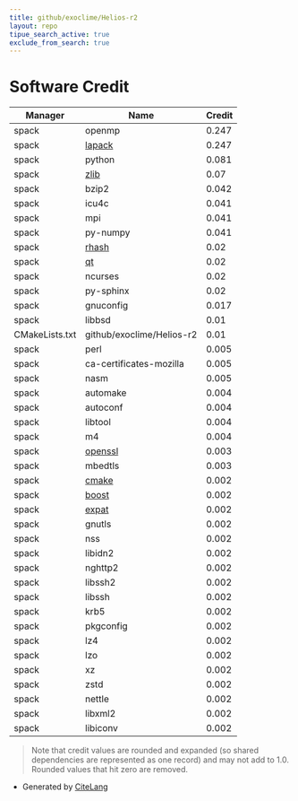 ```yaml
---
title: github/exoclime/Helios-r2
layout: repo
tipue_search_active: true
exclude_from_search: true
---
```

# Software Credit

|Manager|Name|Credit|
|-------|----|------|
|spack|openmp|0.247|
|spack|[lapack](https://developer.arm.com/tools-and-software/server-and-hpc/downloads/arm-performance-libraries)|0.247|
|spack|python|0.081|
|spack|[zlib](https://zlib.net)|0.07|
|spack|bzip2|0.042|
|spack|icu4c|0.041|
|spack|mpi|0.041|
|spack|py-numpy|0.041|
|spack|[rhash](https://sourceforge.net/projects/rhash/)|0.02|
|spack|[qt](https://qt.io)|0.02|
|spack|ncurses|0.02|
|spack|py-sphinx|0.02|
|spack|gnuconfig|0.017|
|spack|libbsd|0.01|
|CMakeLists.txt|github/exoclime/Helios-r2|0.01|
|spack|perl|0.005|
|spack|ca-certificates-mozilla|0.005|
|spack|nasm|0.005|
|spack|automake|0.004|
|spack|autoconf|0.004|
|spack|libtool|0.004|
|spack|m4|0.004|
|spack|[openssl](https://www.openssl.org)|0.003|
|spack|mbedtls|0.003|
|spack|[cmake](https://www.cmake.org)|0.002|
|spack|[boost](https://www.boost.org)|0.002|
|spack|[expat](https://libexpat.github.io/)|0.002|
|spack|gnutls|0.002|
|spack|nss|0.002|
|spack|libidn2|0.002|
|spack|nghttp2|0.002|
|spack|libssh2|0.002|
|spack|libssh|0.002|
|spack|krb5|0.002|
|spack|pkgconfig|0.002|
|spack|lz4|0.002|
|spack|lzo|0.002|
|spack|xz|0.002|
|spack|zstd|0.002|
|spack|nettle|0.002|
|spack|libxml2|0.002|
|spack|libiconv|0.002|


> Note that credit values are rounded and expanded (so shared dependencies are represented as one record) and may not add to 1.0. Rounded values that hit zero are removed.


- Generated by [CiteLang](https://github.com/vsoch/citelang)
